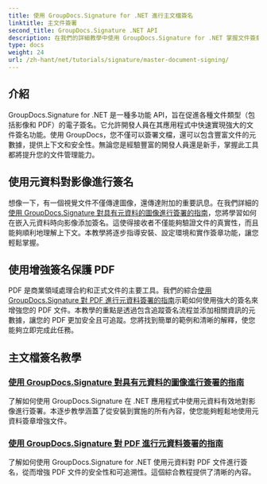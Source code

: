 ```yaml
---
title: 使用 GroupDocs.Signature for .NET 進行主文檔簽名
linktitle: 主文件簽署
second_title: GroupDocs.Signature .NET API
description: 在我們的詳細教學中使用 GroupDocs.Signature for .NET 掌握文件簽章。輕鬆使用元資料對影像和 PDF 進行簽名。
type: docs
weight: 24
url: /zh-hant/net/tutorials/signature/master-document-signing/
---
```

## 介紹

GroupDocs.Signature for .NET 是一種多功能 API，旨在促進各種文件類型（包括影像和 PDF）的電子簽名。它允許開發人員在其應用程式中快速實現強大的文件簽名功能。使用 GroupDocs，您不僅可以簽署文檔，還可以包含豐富文件的元數據，提供上下文和安全性。無論您是經驗豐富的開發人員還是新手，掌握此工具都將提升您的文件管理能力。

## 使用元資料對影像進行簽名  
想像一下，有一個視覺文件不僅傳達圖像，還傳達附加的重要訊息。在我們詳細的[使用 GroupDocs.Signature 對具有元資料的圖像進行簽署的指南](./signing-images-with-metadata/)，您將學習如何在嵌入元資料時向影像添加簽名。這使得接收者不僅能夠驗證文件的真實性，而且能夠順利地理解上下文。本教學將逐步指導安裝、設定環境和實作簽章功能，讓您輕鬆掌握。

## 使用增強簽名保護 PDF  
 PDF 是商業領域處理合約和正式文件的主要工具。我們的綜合[使用 GroupDocs.Signature 對 PDF 進行元資料簽署的指南](./signing-pdf-with-metadata/)示範如何使用強大的簽名來增強您的 PDF 文件。本教學的重點是透過包含追蹤簽名流程並添加相關資訊的元數據，讓您的 PDF 更加安全且可追蹤。您將找到簡單的範例和清晰的解釋，使您能夠立即完成此任務。

## 主文檔簽名教學
### [使用 GroupDocs.Signature 對具有元資料的圖像進行簽署的指南](./signing-images-with-metadata/)
了解如何使用 GroupDocs.Signature 在 .NET 應用程式中使用元資料有效地對影像進行簽署。本逐步教學涵蓋了從安裝到實施的所有內容，使您能夠輕鬆地使用元資料簽章增強文件。
### [使用 GroupDocs.Signature 對 PDF 進行元資料簽署的指南](./signing-pdf-with-metadata/)
了解如何使用 GroupDocs.Signature for .NET 使用元資料對 PDF 文件進行簽名，從而增強 PDF 文件的安全性和可追溯性。這個綜合教程提供了清晰的內容。